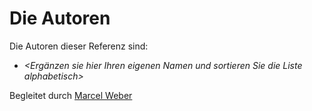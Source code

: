 # Die Autoren

Die Autoren dieser Referenz sind:

* *<Ergänzen sie hier Ihren eigenen Namen und sortieren Sie die Liste alphabetisch>*

Begleitet durch [Marcel Weber](wema.md)